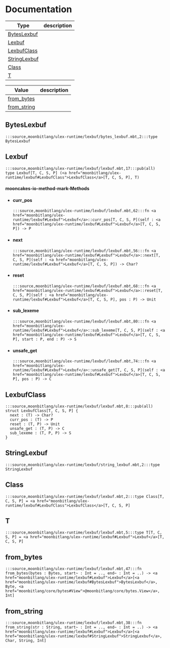 # Documentation
|Type|description|
|---|---|
|[BytesLexbuf](#BytesLexbuf)||
|[Lexbuf](#Lexbuf)||
|[LexbufClass](#LexbufClass)||
|[StringLexbuf](#StringLexbuf)||
|[Class](#Class)||
|[T](#T)||

|Value|description|
|---|---|
|[from\_bytes](#from_bytes)||
|[from\_string](#from_string)||

## BytesLexbuf

```moonbit
:::source,moonbitlang/ulex-runtime/lexbuf/bytes_lexbuf.mbt,2:::type BytesLexbuf
```


## Lexbuf

```moonbit
:::source,moonbitlang/ulex-runtime/lexbuf/lexbuf.mbt,17:::pub(all) type Lexbuf[T, C, S, P] (<a href="moonbitlang/ulex-runtime/lexbuf#LexbufClass">LexbufClass</a>[T, C, S, P], T)
```


#### mooncakes-io-method-mark-Methods
- #### curr\_pos
  ```moonbit
  :::source,moonbitlang/ulex-runtime/lexbuf/lexbuf.mbt,62:::fn <a href="moonbitlang/ulex-runtime/lexbuf#Lexbuf">Lexbuf</a>::curr_pos[T, C, S, P](self : <a href="moonbitlang/ulex-runtime/lexbuf#Lexbuf">Lexbuf</a>[T, C, S, P]) -> P
  ```
  > 
- #### next
  ```moonbit
  :::source,moonbitlang/ulex-runtime/lexbuf/lexbuf.mbt,56:::fn <a href="moonbitlang/ulex-runtime/lexbuf#Lexbuf">Lexbuf</a>::next[T, C, S, P](self : <a href="moonbitlang/ulex-runtime/lexbuf#Lexbuf">Lexbuf</a>[T, C, S, P]) -> Char?
  ```
  > 
- #### reset
  ```moonbit
  :::source,moonbitlang/ulex-runtime/lexbuf/lexbuf.mbt,68:::fn <a href="moonbitlang/ulex-runtime/lexbuf#Lexbuf">Lexbuf</a>::reset[T, C, S, P](self : <a href="moonbitlang/ulex-runtime/lexbuf#Lexbuf">Lexbuf</a>[T, C, S, P], pos : P) -> Unit
  ```
  > 
- #### sub\_lexeme
  ```moonbit
  :::source,moonbitlang/ulex-runtime/lexbuf/lexbuf.mbt,80:::fn <a href="moonbitlang/ulex-runtime/lexbuf#Lexbuf">Lexbuf</a>::sub_lexeme[T, C, S, P](self : <a href="moonbitlang/ulex-runtime/lexbuf#Lexbuf">Lexbuf</a>[T, C, S, P], start : P, end : P) -> S
  ```
  > 
- #### unsafe\_get
  ```moonbit
  :::source,moonbitlang/ulex-runtime/lexbuf/lexbuf.mbt,74:::fn <a href="moonbitlang/ulex-runtime/lexbuf#Lexbuf">Lexbuf</a>::unsafe_get[T, C, S, P](self : <a href="moonbitlang/ulex-runtime/lexbuf#Lexbuf">Lexbuf</a>[T, C, S, P], pos : P) -> C
  ```
  > 

## LexbufClass

```moonbit
:::source,moonbitlang/ulex-runtime/lexbuf/lexbuf.mbt,8:::pub(all) struct LexbufClass[T, C, S, P] {
  next : (T) -> Char?
  curr_pos : (T) -> P
  reset : (T, P) -> Unit
  unsafe_get : (T, P) -> C
  sub_lexeme : (T, P, P) -> S
}
```


## StringLexbuf

```moonbit
:::source,moonbitlang/ulex-runtime/lexbuf/string_lexbuf.mbt,2:::type StringLexbuf
```


## Class

```moonbit
:::source,moonbitlang/ulex-runtime/lexbuf/lexbuf.mbt,2:::type Class[T, C, S, P] = <a href="moonbitlang/ulex-runtime/lexbuf#LexbufClass">LexbufClass</a>[T, C, S, P]
```


## T

```moonbit
:::source,moonbitlang/ulex-runtime/lexbuf/lexbuf.mbt,5:::type T[T, C, S, P] = <a href="moonbitlang/ulex-runtime/lexbuf#Lexbuf">Lexbuf</a>[T, C, S, P]
```


## from\_bytes

```moonbit
:::source,moonbitlang/ulex-runtime/lexbuf/lexbuf.mbt,47:::fn from_bytes(bytes : Bytes, start~ : Int = .., end~ : Int = ..) -> <a href="moonbitlang/ulex-runtime/lexbuf#Lexbuf">Lexbuf</a>[<a href="moonbitlang/ulex-runtime/lexbuf#BytesLexbuf">BytesLexbuf</a>, Byte, <a href="moonbitlang/core/bytes#View">@moonbitlang/core/bytes.View</a>, Int]
```


## from\_string

```moonbit
:::source,moonbitlang/ulex-runtime/lexbuf/lexbuf.mbt,38:::fn from_string(str : String, start~ : Int = .., end~ : Int = ..) -> <a href="moonbitlang/ulex-runtime/lexbuf#Lexbuf">Lexbuf</a>[<a href="moonbitlang/ulex-runtime/lexbuf#StringLexbuf">StringLexbuf</a>, Char, String, Int]
```


